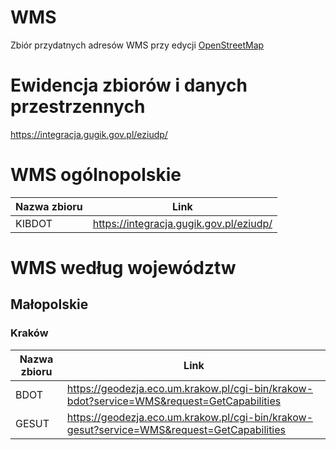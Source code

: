 # WMS
Zbiór przydatnych adresów WMS przy edycji [OpenStreetMap](https://www.openstreetmap.org/)

# Ewidencja zbiorów i danych przestrzennych
https://integracja.gugik.gov.pl/eziudp/

# WMS ogólnopolskie
|Nazwa zbioru       |Link|
|-------------------|----|
|KIBDOT             |https://integracja.gugik.gov.pl/eziudp/                      |

# WMS według województw
## Małopolskie
### Kraków
|Nazwa zbioru       |Link|
|-------------------|----|
|BDOT               |https://geodezja.eco.um.krakow.pl/cgi-bin/krakow-bdot?service=WMS&request=GetCapabilities|
|GESUT              |https://geodezja.eco.um.krakow.pl/cgi-bin/krakow-gesut?service=WMS&request=GetCapabilities|
